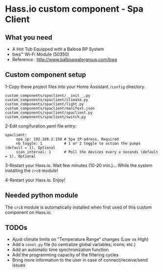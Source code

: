 # Hass.io custom component - Spa Client

## What you need

- A Hot Tub Equipped with a Balboa BP System
- bwa™ Wi-Fi Module (50350)
- Reference : http://www.balboawatergroup.com/bwa

## Custom component setup

1-Copy these project files into your Home Assistant ```/config``` directory.

```
custom_components/spaclient/__init__.py
custom_components/spaclient/climate.py
custom_components/spaclient/light.py
custom_components/spaclient/manifest.json
custom_components/spaclient/spaclient.py
custom_components/spaclient/switch.py
```

2-Edit congifuration.yaml file entry:
```
spaclient:
     spa_ip: 192.168.2.150 # Spa IP-adress, Required
     nb_toggle: 1          # 1 or 2 toggle to action the pumps (default = 1), Optional
     scan_interval: 1      # Poll the devices every x seconds (default = 1), Optional
```     

3-Restart your Hass.io. Wait few minutes (10-20 min.)... While the system installing the ```crc8``` module!

4-Restart your Hass.io. Enjoy!

## Needed python module

The ```crc8``` module is automatically installed when first used of this custom component on Hass.io.

## TODOs

- Ajust climate limits on "Temperature Range" changes (Low vs High)
- Add a ```const.py``` file (to centralize global variables; icons; etc.)
- Add an automatic time synchronization function
- Add the programming capacity of the filtering cycles
- Bring more information to the user in case of connect/receive/send issues